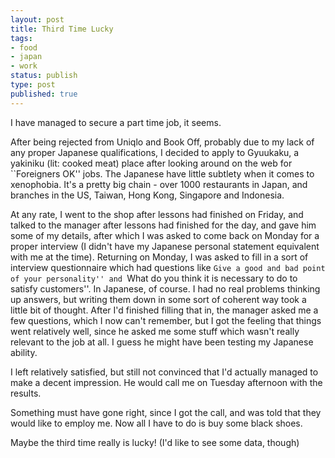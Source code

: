 ```yaml
---
layout: post
title: Third Time Lucky
tags:
- food
- japan
- work
status: publish
type: post
published: true
---
```

I have managed to secure a part time job, it seems.

After being rejected from Uniqlo and Book Off, probably due to my lack of any proper Japanese qualifications, I decided to apply to Gyuukaku, a yakiniku (lit: cooked meat) place after looking around on the web for ``Foreigners OK'' jobs. The Japanese have little subtlety when it comes to xenophobia. It's a pretty big chain - over 1000 restaurants in Japan, and branches in the US, Taiwan, Hong Kong, Singapore and Indonesia.

At any rate, I went to the shop after lessons had finished on Friday, and talked to the manager after lessons had finished for the day, and gave him some of my details, after which I was asked to come back on Monday for a proper interview (I didn't have my Japanese personal statement equivalent with me at the time). Returning on Monday, I was asked to fill in a sort of interview questionnaire which had questions like ``Give a good and bad point of your personality'' and ``What do you think it is necessary to do to satisfy customers''. In Japanese, of course. I had no real problems thinking up answers, but writing them down in some sort of coherent way took a little bit of thought. After I'd finished filling that in, the manager asked me a few questions, which I now can't remember, but I got the feeling that things went relatively well, since he asked me some stuff which wasn't really relevant to the job at all. I guess he might have been testing my Japanese ability.

I left relatively satisfied, but still not convinced that I'd actually managed to make a decent impression. He would call me on Tuesday afternoon with the results.

Something must have gone right, since I got the call, and was told that they would like to employ me. Now all I have to do is buy some black shoes.

Maybe the third time really is lucky! (I'd like to see some data, though)
